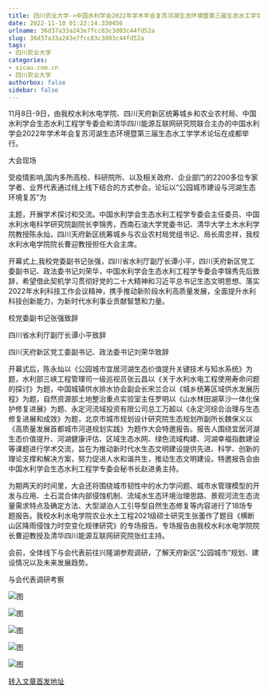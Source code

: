 ```yaml
---
title: 四川农业大学->中国水利学会2022年学术年会复苏河湖生态环境暨第三届生态水工学学术论坛在蓉举行 | sicau.com.cn
date: 2022-11-10 01:22:14.330456
urlname: 36d37a33a243e7fcc83c3d03c44fd52a
slug: 36d37a33a243e7fcc83c3d03c44fd52a
tags: 
- 四川农业大学
categories:
- sicau.com.cn
- 四川农业大学
authorbox: false
sidebar: false
---
```

11月8日-9日，由我校水利水电学院、四川天府新区统筹城乡和农业农村局、中国水利学会生态水利工程学专委会和清华四川能源互联网研究院联合主办的中国水利学会2022年学术年会复苏河湖生态环境暨第三届生态水工学学术论坛在成都举行。

大会现场

受疫情影响,国内多所高校、科研院所、以及相关政府、企业部门的2200多位专家学者、业界代表通过线上线下结合的方式参会。论坛以“公园城市建设与河湖生态环境复苏”为
<!--more-->
主题，开展学术探讨和交流。中国水利学会生态水利工程学专委会主任委员、中国水利水电科学研究院副院长李锦秀，西南石油大学党委书记、清华大学土木水利学院教授陈永灿，四川天府新区统筹城乡与农业农村局党组书记、局长周忠祥，我校水利水电学院院长曹迎教授担任大会主席。

开幕式上,我校党委副书记张强，四川省水利厅副厅长谭小平，四川天府新区党工委副书记、政法委书记刘荣华，中国水利学会生态水利工程学专委会李锦秀先后致辞，希望借此契机学习贯彻好党的二十大精神和习近平总书记生态文明思想、落实2022年水利科技工作会议精神，携手推动新阶段水利高质量发展，全面提升水利科技创新能力，为新时代水利事业贡献智慧和力量。

校党委副书记张强致辞

四川省水利厅副厅长谭小平致辞

四川天府新区党工委副书记、政法委书记刘荣华致辞

开幕式后，陈永灿以《公园城市宜居河湖生态价值提升关键技术与知水系统》为题，水利部三峡工程管理司一级巡视员张云昌以《关于水利水电工程使用寿命问题的探讨》为题，中国城镇供水排水协会副会长宋兰合以《城乡统筹区域供水发展历程》为题，自然资源部土地整治重点实验室主任罗明以《山水林田湖草沙一体化保护修复进展》为题、永定河流域投资有限公司总工万超以《永定河综合治理与生态修复进展和成效》为题，北京市城市规划设计研究院生态规划所副所长魏保义以《高质量发展首都城市河道规划实践》为题作大会特邀报告。报告人围绕宜居河湖生态价值提升、河湖健康评估、区域生态水网、绿色流域构建、河湖幸福指数建设等课题进行学术交流，旨在为推动新时代水生态文明建设提供先进、科学、创新的理论支撑和解决方案，努力促进人水和谐共生，推动生态文明建设。特邀报告会由中国水利学会生态水利工程学专委会秘书长赵进勇主持。

为期两天的时间里，大会还将围绕城市韧性中的水力学问题、城市水管理模型的开发与应用、土石混合体内部侵蚀机制、流域水生态环境治理思路、景观河流生态流量需求特点及确定方法、大型湖泊人工引导型自然生态修复等内容进行了18场专题报告。我校水利水电学院农业水土工程2021级硕士研究生张蕾作了题目《横断山区降雨侵蚀力时空变化规律研究》的专场报告。专场报告由我校水利水电学院院长曹迎教授及清华四川能源互联网研究院张红主持。

会前，全体线下与会代表前往兴隆湖参观调研，了解天府新区“公园城市”规划、建设情况以及未来发展趋势。

与会代表调研考察

![图](https://news.sicau.edu.cn/__local/2/F0/86/7152AB1297633B4ADB6140E56CB_6AD8AE0B_20150.jpg)

![图](https://news.sicau.edu.cn/__local/F/7F/5D/2FABD529494283CD1D8FB702463_B868BE46_FCB9.jpg)

![图](https://news.sicau.edu.cn/__local/F/24/3C/69C7819F0217D3171E9EEB695C0_2D6AAE18_EEBB.jpg)

![图](https://news.sicau.edu.cn/__local/F/C1/06/E5FB1C9A4122A402D85FC590312_8D6E8FC9_EB73.jpg)

![图](https://news.sicau.edu.cn/__local/2/C6/C7/740DF8D6EA4BDEB64B798039C35_3EAA37E1_1569A.jpg)

[转入文章首发地址](https://news.sicau.edu.cn/info/1078/70134.htm)